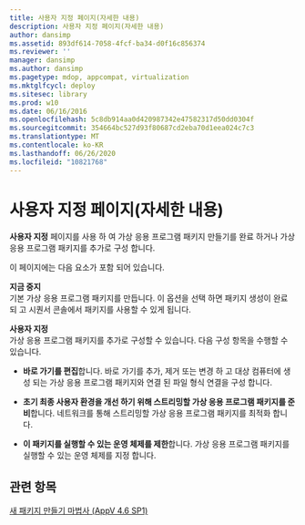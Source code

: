 ```yaml
---
title: 사용자 지정 페이지(자세한 내용)
description: 사용자 지정 페이지(자세한 내용)
author: dansimp
ms.assetid: 893df614-7058-4fcf-ba34-d0f16c856374
ms.reviewer: ''
manager: dansimp
ms.author: dansimp
ms.pagetype: mdop, appcompat, virtualization
ms.mktglfcycl: deploy
ms.sitesec: library
ms.prod: w10
ms.date: 06/16/2016
ms.openlocfilehash: 5c8db914aa0d420987342e47582317d50dd0304f
ms.sourcegitcommit: 354664bc527d93f80687cd2eba70d1eea024c7c3
ms.translationtype: MT
ms.contentlocale: ko-KR
ms.lasthandoff: 06/26/2020
ms.locfileid: "10821768"
---
```

# 사용자 지정 페이지(자세한 내용)


**사용자 지정** 페이지를 사용 하 여 가상 응용 프로그램 패키지 만들기를 완료 하거나 가상 응용 프로그램 패키지를 추가로 구성 합니다.

이 페이지에는 다음 요소가 포함 되어 있습니다.

<a href="" id="stop-now"></a>**지금 중지**  
기본 가상 응용 프로그램 패키지를 만듭니다. 이 옵션을 선택 하면 패키지 생성이 완료 되 고 시퀀서 콘솔에서 패키지를 사용할 수 있게 됩니다.

<a href="" id="customize"></a>**사용자 지정**  
가상 응용 프로그램 패키지를 추가로 구성할 수 있습니다. 다음 구성 항목을 수행할 수 있습니다.

-   **바로 가기를 편집**합니다. 바로 가기를 추가, 제거 또는 변경 하 고 대상 컴퓨터에 생성 되는 가상 응용 프로그램 패키지와 연결 된 파일 형식 연결을 구성 합니다.

-   **초기 최종 사용자 환경을 개선 하기 위해 스트리밍할 가상 응용 프로그램 패키지를 준비**합니다. 네트워크를 통해 스트리밍할 가상 응용 프로그램 패키지를 최적화 합니다.

-   **이 패키지를 실행할 수 있는 운영 체제를 제한**합니다. 가상 응용 프로그램 패키지를 실행할 수 있는 운영 체제를 지정 합니다.

## 관련 항목


[새 패키지 만들기 마법사 (AppV 4.6 SP1)](create-new-package-wizard---appv-46-sp1-.md)

 

 





